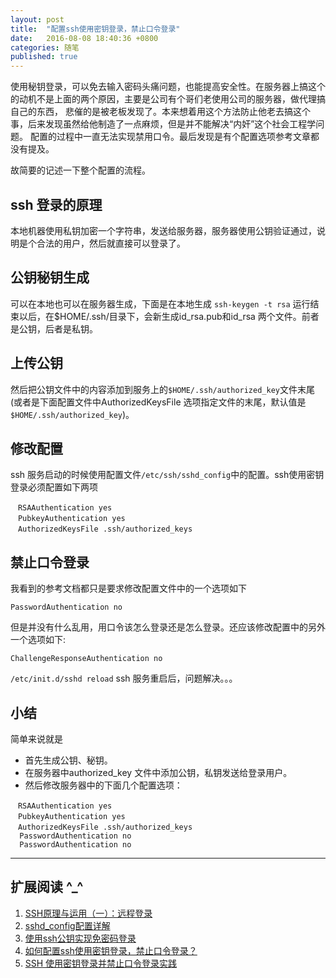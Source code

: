 ```yaml
---
layout: post
title:  "配置ssh使用密钥登录，禁止口令登录"
date:   2016-08-08 18:40:36 +0800
categories: 随笔
published: true
---
```



使用秘钥登录，可以免去输入密码头痛问题，也能提高安全性。在服务器上搞这个的动机不是上面的两个原因，主要是公司有个哥们老使用公司的服务器，做代理搞自己的东西，
悲催的是被老板发现了。本来想着用这个方法防止他老去搞这个事，后来发现虽然给他制造了一点麻烦，但是并不能解决“内奸”这个社会工程学问题。
配置的过程中一直无法实现禁用口令。最后发现是有个配置选项参考文章都没有提及。

故简要的记述一下整个配置的流程。

## ssh 登录的原理

本地机器使用私钥加密一个字符串，发送给服务器，服务器使用公钥验证通过，说明是个合法的用户，然后就直接可以登录了。

## 公钥秘钥生成

可以在本地也可以在服务器生成，下面是在本地生成
`ssh-keygen -t rsa` 运行结束以后，在$HOME/.ssh/目录下，会新生成id_rsa.pub和id_rsa 两个文件。前者是公钥，后者是私钥。
## 上传公钥
然后把公钥文件中的内容添加到服务上的`$HOME/.ssh/authorized_key`文件末尾(或者是下面配置文件中AuthorizedKeysFile 选项指定文件的末尾，默认值是`$HOME/.ssh/authorized_key`)。

## 修改配置

ssh 服务启动的时候使用配置文件`/etc/ssh/sshd_config`中的配置。ssh使用密钥登录必须配置如下两项

```shell
　RSAAuthentication yes
　PubkeyAuthentication yes
　AuthorizedKeysFile .ssh/authorized_keys
```

## 禁止口令登录
我看到的参考文档都只是要求修改配置文件中的一个选项如下

`PasswordAuthentication no`

但是并没有什么乱用，用口令该怎么登录还是怎么登录。还应该修改配置中的另外一个选项如下:

`ChallengeResponseAuthentication no`

`/etc/init.d/sshd reload` ssh 服务重启后，问题解决。。。

## 小结

简单来说就是

- 首先生成公钥、秘钥。
- 在服务器中authorized_key 文件中添加公钥，私钥发送给登录用户。
- 然后修改服务器中的下面几个配置选项：

```shell
　RSAAuthentication yes
　PubkeyAuthentication yes
　AuthorizedKeysFile .ssh/authorized_keys
  PasswordAuthentication no
  PasswordAuthentication no
```
 

----

## 扩展阅读 ^_^

1. [SSH原理与运用（一）：远程登录](http://www.ruanyifeng.com/blog/2011/12/ssh_remote_login.html)
1. [sshd_config配置详解](http://www.2cto.com/os/201401/272738.html)
1. [使用ssh公钥实现免密码登录](http://blog.chinaunix.net/uid-10540984-id-313293.html?bsh_bid=228834567)
1. [如何配置ssh使用密钥登录，禁止口令登录？](http://blog.chinaunix.net/uid-8116903-id-334714.html) 
1. [SSH 使用密钥登录并禁止口令登录实践](http://www.nnbbxx.net/post-3845.html)